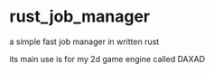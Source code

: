 # rust_job_manager
a simple fast job manager in written rust

its main use is for my 2d game engine called DAXAD
